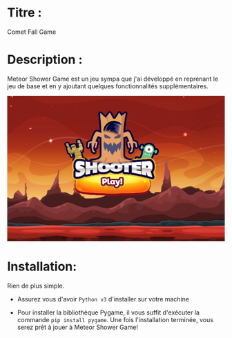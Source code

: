 ﻿# Titre :

Comet Fall Game

# Description :

Meteor Shower Game est un jeu sympa que j'ai développé en reprenant le jeu de base et en y ajoutant quelques fonctionnalités supplémentaires.

![Alt text](imageGame.png)


# Installation: 

Rien de plus simple.

- Assurez vous d'avoir `Python v3` d'installer sur votre machine

- Pour installer la bibliothèque Pygame, il vous suffit d'exécuter la commande `pip install pygame`. Une fois l'installation terminée, vous serez prêt à jouer à Meteor Shower Game!



